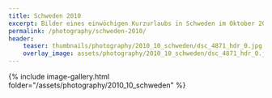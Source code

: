```yaml
---
title: Schweden 2010
excerpt: Bilder eines einwöchigen Kurzurlaubs in Schweden im Oktober 2010.
permalink: /photography/schweden-2010/
header:
    teaser: thumbnails/photography/2010_10_schweden/dsc_4871_hdr_0.jpg
    overlay_image: assets/photography/2010_10_schweden/dsc_4871_hdr_0.jpg
---
```


{% include image-gallery.html folder="/assets/photography/2010_10_schweden" %}